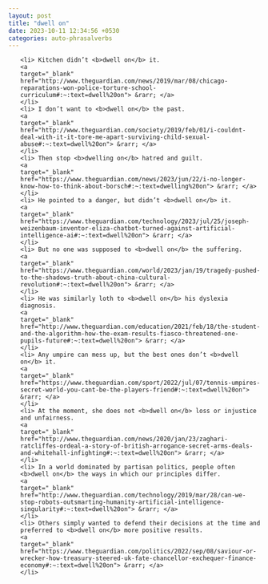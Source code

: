 ```yaml
---
layout: post
title: "dwell on"
date: 2023-10-11 12:34:56 +0530
categories: auto-phrasalverbs
---
```

<ol>

    <li> Kitchen didn’t <b>dwell on</b> it.
    <a 
    target="_blank" 
    href="http://www.theguardian.com/news/2019/mar/08/chicago-reparations-won-police-torture-school-curriculum#:~:text=dwell%20on"> &rarr; </a>
    </li>
    <li> I don’t want to <b>dwell on</b> the past.
    <a 
    target="_blank" 
    href="http://www.theguardian.com/society/2019/feb/01/i-couldnt-deal-with-it-it-tore-me-apart-surviving-child-sexual-abuse#:~:text=dwell%20on"> &rarr; </a>
    </li>
    <li> Then stop <b>dwelling on</b> hatred and guilt.
    <a 
    target="_blank" 
    href="https://www.theguardian.com/news/2023/jun/22/i-no-longer-know-how-to-think-about-borsch#:~:text=dwelling%20on"> &rarr; </a>
    </li>
    <li> He pointed to a danger, but didn’t <b>dwell on</b> it.
    <a 
    target="_blank" 
    href="https://www.theguardian.com/technology/2023/jul/25/joseph-weizenbaum-inventor-eliza-chatbot-turned-against-artificial-intelligence-ai#:~:text=dwell%20on"> &rarr; </a>
    </li>
    <li> But no one was supposed to <b>dwell on</b> the suffering.
    <a 
    target="_blank" 
    href="https://www.theguardian.com/world/2023/jan/19/tragedy-pushed-to-the-shadows-truth-about-china-cultural-revolution#:~:text=dwell%20on"> &rarr; </a>
    </li>
    <li> He was similarly loth to <b>dwell on</b> his dyslexia diagnosis.
    <a 
    target="_blank" 
    href="http://www.theguardian.com/education/2021/feb/18/the-student-and-the-algorithm-how-the-exam-results-fiasco-threatened-one-pupils-future#:~:text=dwell%20on"> &rarr; </a>
    </li>
    <li> Any umpire can mess up, but the best ones don’t <b>dwell on</b> it.
    <a 
    target="_blank" 
    href="https://www.theguardian.com/sport/2022/jul/07/tennis-umpires-secret-world-you-cant-be-the-players-friend#:~:text=dwell%20on"> &rarr; </a>
    </li>
    <li> At the moment, she does not <b>dwell on</b> loss or injustice and unfairness.
    <a 
    target="_blank" 
    href="http://www.theguardian.com/news/2020/jan/23/zaghari-ratcliffes-ordeal-a-story-of-british-arrogance-secret-arms-deals-and-whitehall-infighting#:~:text=dwell%20on"> &rarr; </a>
    </li>
    <li> In a world dominated by partisan politics, people often <b>dwell on</b> the ways in which our principles differ.
    <a 
    target="_blank" 
    href="http://www.theguardian.com/technology/2019/mar/28/can-we-stop-robots-outsmarting-humanity-artificial-intelligence-singularity#:~:text=dwell%20on"> &rarr; </a>
    </li>
    <li> Others simply wanted to defend their decisions at the time and preferred to <b>dwell on</b> more positive results.
    <a 
    target="_blank" 
    href="https://www.theguardian.com/politics/2022/sep/08/saviour-or-wrecker-how-treasury-steered-uk-fate-chancellor-exchequer-finance-economy#:~:text=dwell%20on"> &rarr; </a>
    </li>